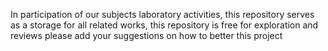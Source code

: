 In participation of our subjects laboratory activities, this repository serves as a storage for all related works, this repository is free for exploration and reviews please add your suggestions on how to better this project
